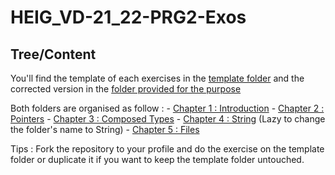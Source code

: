 # HEIG_VD-21_22-PRG2-Exos

## Tree/Content
You'll find the template of each exercises in the [template folder](template)
and the corrected version in the [folder provided for the purpose](corr)

Both folders are organised as follow :
	- [Chapter 1 : Introduction](Chap1-Intro)
	- [Chapter 2 : Pointers](Chap2-Pointers)
	- [Chapter 3 : Composed Types](Chap3-CompTypes)
	- [Chapter 4 : String](Chap4-CharString) (Lazy to change the folder's
	  name to String)
	- [Chapter 5 : Files](Chap5-Files)

Tips : Fork the repository to your profile and do the exercise on the template
folder or duplicate it if you want to keep the template folder untouched.


